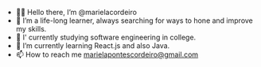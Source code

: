 - 👋🏻 Hello there, I’m @marielacordeiro
- 👀 I’m a life-long learner, always searching for ways to hone and improve my skills.
- 🦋 I' currently studying software engineering in college.
- 🌱 I’m currently learning React.js and also Java.
- 📫 How to reach me marielapontescordeiro@gmail.com
